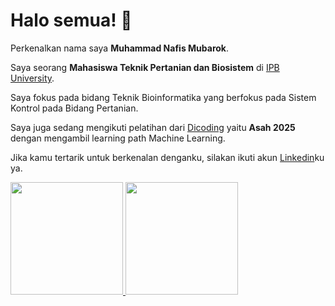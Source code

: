 # Halo semua! 👋

Perkenalkan nama saya **Muhammad Nafis Mubarok**.<br>

Saya seorang **Mahasiswa Teknik Pertanian dan Biosistem** di [IPB University](https://www.ipb.ac.id/id/).<br>

Saya fokus pada bidang Teknik Bioinformatika yang berfokus pada Sistem Kontrol pada Bidang Pertanian.<br>

Saya juga sedang mengikuti pelatihan dari [Dicoding](https://www.dicoding.com/) yaitu **Asah 2025** dengan mengambil learning path Machine Learning.<br>

Jika kamu tertarik untuk berkenalan denganku, silakan ikuti akun [Linkedin](https://www.linkedin.com/in/nafis-mubarok-b88bab247/)ku ya.

<p align="left">
<a href="https://github.com/nfsmubarok">
  <img height="180em" src="https://github-readme-stats-eight-theta.vercel.app/api?username=nfsmubarok&show_icons=true&theme=algolia&include_all_commits=true&count_private=true"/>
  <img height="180em" src="https://github-readme-stats-eight-theta.vercel.app/api/top-langs/?username=nfsmubarok&layout=compact&theme=algolia"/>
</a>
</p>


<!--
**nfsmubarok/nfsmubarok** is a ✨ _special_ ✨ repository because its `README.md` (this file) appears on your GitHub profile.

Here are some ideas to get you started:

- 🔭 I’m currently working on ...
- 🌱 I’m currently learning ...
- 👯 I’m looking to collaborate on ...
- 🤔 I’m looking for help with ...
- 💬 Ask me about ...
- 📫 How to reach me: ...
- 😄 Pronouns: ...
- ⚡ Fun fact: ...
-->
